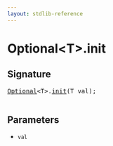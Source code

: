 ```yaml
---
layout: stdlib-reference
---
```


# Optional\<T\>\.init

## Signature 

<pre>
<a href="/stdlib-reference/types/Optional/index" class="code_type">Optional</a>&lt;T&gt;.<a href="/stdlib-reference/types/Optional/init">init</a>(T <span class='code_param'>val</span>);

</pre>

## Parameters

* `val`

